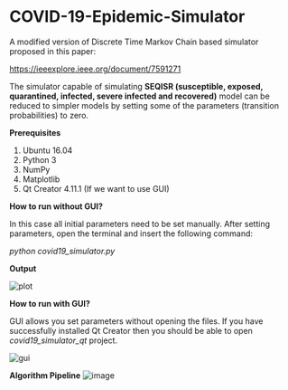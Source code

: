 # COVID-19-Epidemic-Simulator
A modified version of Discrete Time Markov Chain based simulator proposed in this paper:

https://ieeexplore.ieee.org/document/7591271

The simulator capable of simulating **SEQISR (susceptible, exposed, quarantined, infected, severe infected and recovered)** model can be reduced to simpler models by setting some of the parameters (transition probabilities) to zero. 


**Prerequisites**
1. Ubuntu 16.04
2. Python 3
3. NumPy
4. Matplotlib
5. Qt Creator 4.11.1 (If we want to use GUI)


 **How to run without GUI?**
 
In this case all initial parameters need to be set manually. After setting parameters, open the terminal and insert the following command: 
 
 *python covid19_simulator.py*
 
 **Output**
 
 ![plot](https://raw.githubusercontent.com/akuzdeuov/COVID-19-Stochastic-Simulator/master/plot.png)
 
 **How to run with GUI?**
 
 GUI allows you set parameters without opening the files. If you have successfully installed Qt Creator then you should be able to open *covid19_simulator_qt* project.
 
 ![gui](https://raw.githubusercontent.com/akuzdeuov/COVID-19-Epidemic-Simulator/master/qt_gui.png)
 
 

**Algorithm Pipeline**
![image](https://raw.githubusercontent.com/akuzdeuov/COVID-19-Stochastic-Simulator/master/covid_epidemic_statechart.png)
